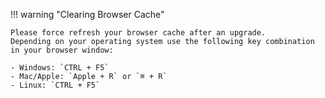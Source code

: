 !!! warning "Clearing Browser Cache"

    Please force refresh your browser cache after an upgrade.
    Depending on your operating system use the following key combination in your browser window:

    - Windows: `CTRL + F5`
    - Mac/Apple: `Apple + R` or `⌘ + R`
    - Linux: `CTRL + F5`
